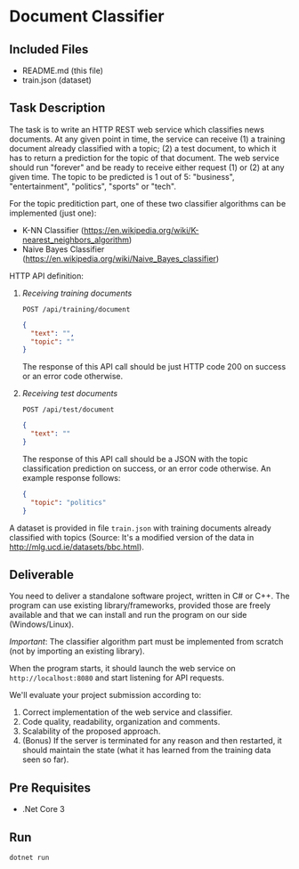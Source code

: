 # Document Classifier

## Included Files

- README.md (this file)
- train.json (dataset)

## Task Description

The task is to write an HTTP REST web service which classifies news documents. At any given point in time, the service can receive (1) a training document already classified with a topic; (2) a test document, to which it has to return a prediction for the topic of that document. The web service should run "forever" and be ready to receive either request (1) or (2) at any given time. The topic to be predicted is 1 out of 5: "business", "entertainment", "politics", "sports" or "tech".

For the topic preditiction part, one of these two classifier algorithms can be implemented (just one):

- K-NN Classifier (<https://en.wikipedia.org/wiki/K-nearest_neighbors_algorithm>)
- Naive Bayes Classifier (<https://en.wikipedia.org/wiki/Naive_Bayes_classifier>)

HTTP API definition:

1. _Receiving training documents_

   `POST /api/training/document`

   ```json
   {
     "text": "",
     "topic": ""
   }
   ```

   The response of this API call should be just HTTP code 200 on success or an error code otherwise.

2. _Receiving test documents_

   `POST /api/test/document`

   ```json
   {
     "text": ""
   }
   ```

   The response of this API call should be a JSON with the topic classification prediction on success, or an error code otherwise. An example response follows:

   ```json
   {
     "topic": "politics"
   }
   ```

A dataset is provided in file `train.json` with training documents already classified with topics (Source: It's a modified version of the data in <http://mlg.ucd.ie/datasets/bbc.html>).

## Deliverable

You need to deliver a standalone software project, written in C# or C++. The program can use existing library/frameworks, provided those are freely available and that we can install and run the program on our side (Windows/Linux).

_Important_: The classifier algorithm part must be implemented from scratch (not by importing an existing library).

When the program starts, it should launch the web service on `http://localhost:8080` and start listening for API requests.

We'll evaluate your project submission according to:

1. Correct implementation of the web service and classifier.
2. Code quality, readability, organization and comments.
3. Scalability of the proposed approach.
4. (Bonus) If the server is terminated for any reason and then restarted, it should maintain the state (what it has learned from the training data seen so far).

## Pre Requisites

- .Net Core 3

## Run

```
dotnet run
```
